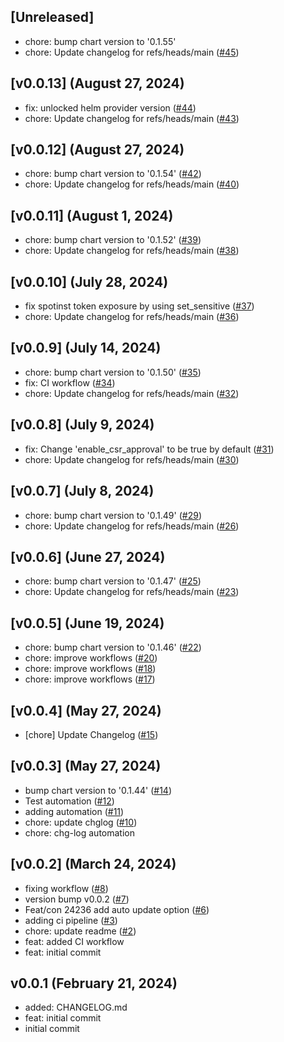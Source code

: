 <a name="unreleased"></a>
## [Unreleased]

- chore: bump chart version to '0.1.55'
- chore: Update changelog for refs/heads/main ([#45](https://github.com/spotinst/terraform-ocean-kubernetes-controller/issues/45))


<a name="v0.0.13"></a>
## [v0.0.13] (August 27, 2024)

- fix: unlocked helm provider version ([#44](https://github.com/spotinst/terraform-ocean-kubernetes-controller/issues/44))
- chore: Update changelog for refs/heads/main ([#43](https://github.com/spotinst/terraform-ocean-kubernetes-controller/issues/43))


<a name="v0.0.12"></a>
## [v0.0.12] (August 27, 2024)

- chore: bump chart version to '0.1.54' ([#42](https://github.com/spotinst/terraform-ocean-kubernetes-controller/issues/42))
- chore: Update changelog for refs/heads/main ([#40](https://github.com/spotinst/terraform-ocean-kubernetes-controller/issues/40))


<a name="v0.0.11"></a>
## [v0.0.11] (August 1, 2024)

- chore: bump chart version to '0.1.52' ([#39](https://github.com/spotinst/terraform-ocean-kubernetes-controller/issues/39))
- chore: Update changelog for refs/heads/main ([#38](https://github.com/spotinst/terraform-ocean-kubernetes-controller/issues/38))


<a name="v0.0.10"></a>
## [v0.0.10] (July 28, 2024)

- fix spotinst token exposure by using set_sensitive ([#37](https://github.com/spotinst/terraform-ocean-kubernetes-controller/issues/37))
- chore: Update changelog for refs/heads/main ([#36](https://github.com/spotinst/terraform-ocean-kubernetes-controller/issues/36))


<a name="v0.0.9"></a>
## [v0.0.9] (July 14, 2024)

- chore: bump chart version to '0.1.50' ([#35](https://github.com/spotinst/terraform-ocean-kubernetes-controller/issues/35))
- fix: CI workflow ([#34](https://github.com/spotinst/terraform-ocean-kubernetes-controller/issues/34))
- chore: Update changelog for refs/heads/main ([#32](https://github.com/spotinst/terraform-ocean-kubernetes-controller/issues/32))


<a name="v0.0.8"></a>
## [v0.0.8] (July 9, 2024)

- fix: Change 'enable_csr_approval' to be true by default ([#31](https://github.com/spotinst/terraform-ocean-kubernetes-controller/issues/31))
- chore: Update changelog for refs/heads/main ([#30](https://github.com/spotinst/terraform-ocean-kubernetes-controller/issues/30))


<a name="v0.0.7"></a>
## [v0.0.7] (July 8, 2024)

- chore: bump chart version to '0.1.49' ([#29](https://github.com/spotinst/terraform-ocean-kubernetes-controller/issues/29))
- chore: Update changelog for refs/heads/main ([#26](https://github.com/spotinst/terraform-ocean-kubernetes-controller/issues/26))


<a name="v0.0.6"></a>
## [v0.0.6] (June 27, 2024)

- chore: bump chart version to '0.1.47' ([#25](https://github.com/spotinst/terraform-ocean-kubernetes-controller/issues/25))
- chore: Update changelog for refs/heads/main ([#23](https://github.com/spotinst/terraform-ocean-kubernetes-controller/issues/23))


<a name="v0.0.5"></a>
## [v0.0.5] (June 19, 2024)

- chore: bump chart version to '0.1.46' ([#22](https://github.com/spotinst/terraform-ocean-kubernetes-controller/issues/22))
- chore: improve workflows ([#20](https://github.com/spotinst/terraform-ocean-kubernetes-controller/issues/20))
- chore: improve workflows ([#18](https://github.com/spotinst/terraform-ocean-kubernetes-controller/issues/18))
- chore: improve workflows ([#17](https://github.com/spotinst/terraform-ocean-kubernetes-controller/issues/17))


<a name="v0.0.4"></a>
## [v0.0.4] (May 27, 2024)

- [chore] Update Changelog ([#15](https://github.com/spotinst/terraform-ocean-kubernetes-controller/issues/15))


<a name="v0.0.3"></a>
## [v0.0.3] (May 27, 2024)

- bump chart version to '0.1.44' ([#14](https://github.com/spotinst/terraform-ocean-kubernetes-controller/issues/14))
- Test automation ([#12](https://github.com/spotinst/terraform-ocean-kubernetes-controller/issues/12))
- adding automation ([#11](https://github.com/spotinst/terraform-ocean-kubernetes-controller/issues/11))
- chore: update chglog ([#10](https://github.com/spotinst/terraform-ocean-kubernetes-controller/issues/10))
- chore: chg-log automation


<a name="v0.0.2"></a>
## [v0.0.2] (March 24, 2024)

- fixing workflow ([#8](https://github.com/spotinst/terraform-ocean-kubernetes-controller/issues/8))
- version bump v0.0.2 ([#7](https://github.com/spotinst/terraform-ocean-kubernetes-controller/issues/7))
- Feat/con 24236 add auto update option ([#6](https://github.com/spotinst/terraform-ocean-kubernetes-controller/issues/6))
- adding ci pipeline ([#3](https://github.com/spotinst/terraform-ocean-kubernetes-controller/issues/3))
- chore: update readme ([#2](https://github.com/spotinst/terraform-ocean-kubernetes-controller/issues/2))
- feat: added CI workflow
- feat: initial commit


<a name="v0.0.1"></a>
## v0.0.1 (February 21, 2024)

- added: CHANGELOG.md
- feat: initial commit
- initial commit

